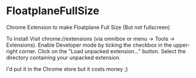 # FloatplaneFullSize

Chrome Extension to make Floatplane Full Size (But not fullscreen)

To Install
Visit chrome://extensions (via omnibox or menu -> Tools -> Extensions).
Enable Developer mode by ticking the checkbox in the upper-right corner.
Click on the "Load unpacked extension..." button.
Select the directory containing your unpacked extension.

I'd put it in the Chrome store but it costs money ;)
